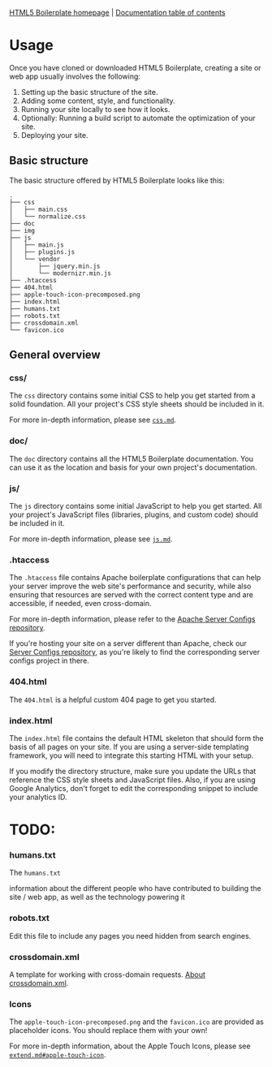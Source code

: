 [HTML5 Boilerplate homepage](http://html5boilerplate.com) | [Documentation
table of contents](TOC.md)

# Usage

Once you have cloned or downloaded HTML5 Boilerplate, creating a site or web app
usually involves the following:

1. Setting up the basic structure of the site.
2. Adding some content, style, and functionality.
3. Running your site locally to see how it looks.
4. Optionally: Running a build script to automate the optimization of your site.
5. Deploying your site.


## Basic structure

The basic structure offered by HTML5 Boilerplate looks like this:

```
.
├── css
│   ├── main.css
│   └── normalize.css
├── doc
├── img
├── js
│   ├── main.js
│   ├── plugins.js
│   └── vendor
│       ├── jquery.min.js
│       └── modernizr.min.js
├── .htaccess
├── 404.html
├── apple-touch-icon-precomposed.png
├── index.html
├── humans.txt
├── robots.txt
├── crossdomain.xml
└── favicon.ico
```


## General overview

### css/

The `css` directory contains some initial CSS to help you get started from a
solid foundation. All your project's CSS style sheets should be included in it.

For more in-depth information, please see [`css.md`](css.md).


### doc/

The `doc` directory contains all the HTML5 Boilerplate documentation. You can
use it as the location and basis for your own project's documentation.


### js/

The `js` directory contains some initial JavaScript to help you get started. All
your project's JavaScript files (libraries, plugins, and custom code) should be
included in it.

For more in-depth information, please see [`js.md`](js.md).


### .htaccess

The `.htaccess` file contains Apache boilerplate configurations that can help
your server improve the web site's performance and security, while also ensuring
that resources are served with the correct content type and are accessible, if
needed, even cross-domain.

For more in-depth information, please refer to the [Apache Server Configs
repository](https://github.com/h5bp/server-configs-apache).

If you're hosting your site on a server different than Apache, check our [Server
Configs repository](https://github.com/h5bp/server-configs#readme), as you're
likely to find the corresponding server configs project in there.


### 404.html

The `404.html` is a helpful custom 404 page to get you started.


### index.html

The `index.html` file contains the default HTML skeleton that should form the
basis of all pages on your site. If you are using a server-side templating
framework, you will need to integrate this starting HTML with your setup.

If you modify the directory structure, make sure you update the URLs that
reference the CSS style sheets and JavaScript files. Also, if you are using
Google Analytics, don't forget to edit the corresponding snippet to include
your analytics ID.



# TODO:

### humans.txt

The `humans.txt`

information about the different people who have contributed to building the site / web app, as
well as the technology powering it

### robots.txt

Edit this file to include any pages you need hidden from search engines.

### crossdomain.xml

A template for working with cross-domain requests. [About
crossdomain.xml](crossdomain.md).

### Icons

The `apple-touch-icon-precomposed.png` and the `favicon.ico` are provided as placeholder icons. You should replace them with your own!

For more in-depth information, about the Apple Touch Icons, please see [`extend.md#apple-touch-icon`](extend.md#apple-touch-icon).
